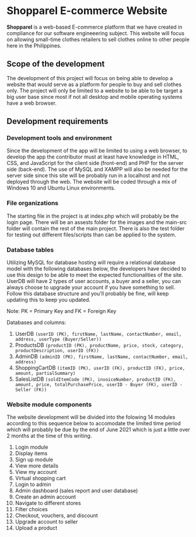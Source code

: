 # Shopparel E-commerce Website

**Shopparel** is a web-based E-commerce platform that we have created in compliance for our software engineeering subject.
This website will focus on allowing small-time clothes retailers to sell clothes online to other people here in the Philippines.

## Scope of the development

The development of this project will focus on being able to develop a website that would serve as a platform for people to buy and sell clothes only.
The project will only be limited to a website to be able to be target a big user base since most if not all desktop and mobile operating systems have a web browser.


## Development requirements

### Development tools and environment

Since the development of the app will be limited to using a web browser, to develop the app the contributor must at least have knowledge in HTML, CSS, and JavaScript for the client side (front-end) and PHP for the server side (back-end).
The use of MySQL and XAMPP will also be needed for the server side since this site will be probably run in a localhost and not deployed through the web.
The website will be coded through a mix of Windows 10 and Ubuntu Linux environments.

### File organizations
The starting file in the project is at index.php which will probably be the login page.
There will be an assests folder for the images and the main-src folder will contain the rest of the main project.
There is also the test folder for testing out different files/scripts than can be applied to the system.

### Database tables

Utilizing MySQL for database hosting will require a relational database model with the following databases below, the developers have decided to use this design to be able to meet the expected functionalities of the site. UserDB will have 2 types of user accounts, a buyer and a seller, you can always choose to upgrade your account if you have something to sell. Follow this database structure and you'll probably be fine, will keep updating this to keep you updated.

Note: PK = Primary Key and FK = Foreign Key

Databases and columns:
1. UserDB `(userID (PK), firstName, lastName, contactNumber, email, address, userType (Buyer/Seller))`
2. ProductsDB `(productID (PK), productName, price, stock, category, productDescription, userID (FK))`
3. AdminDB `(adminID (PK), firstName, lastName, contactNumber, email, address)`
4. ShoppingCartDB `(itemID (PK), userID (FK), productID (FK), price, amount, partialSummary)`
5. SalesListDB `(soldItemCode (PK), invoiceNumber, productID (FK), amount, price, totalPurchasePrice, userID - Buyer (FK), userID - Seller (FK))`

### Website module components

The website development will be divided into the folowing 14 modules according to this sequence below to accomodate the limited time period which will probably be due by the end of June 2021 which is just a little over 2 months at the time of this writing.

1. Login module
2. Display items
3. Sign up module
4. View more details
5. View my account
6. Virtual shopping cart
7. Login to admin
8. Admin dashboard (sales report and user database)
9. Create an admin account
10. Navigate to different stores
11. Filter choices
12. Checkout, vouchers, and discount
13. Upgrade account to seller
14. Upload a product

